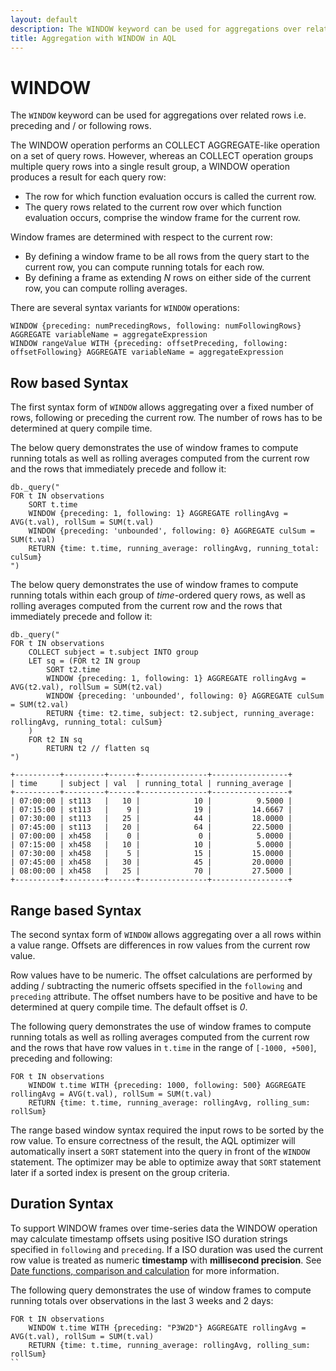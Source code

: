 ```yaml
---
layout: default
description: The WINDOW keyword can be used for aggregations over related rows
title: Aggregation with WINDOW in AQL
---
```

WINDOW
=======

The `WINDOW` keyword can be used for aggregations over related rows
i.e. preceding and / or following rows.

 The WINDOW operation performs an COLLECT AGGREGATE-like operation on a set of query rows. 
 However, whereas an COLLECT operation groups multiple query rows into a single result group, 
 a WINDOW operation produces a result for each query row:
 
 - The row for which function evaluation occurs is called the current row.
 - The query rows related to the current row over which function evaluation occurs, comprise the window frame for the current row. 

Window frames are determined with respect to the current row:

- By defining a window frame to be all rows from the query start to the current row, you can compute running totals for each row.
- By defining a frame as extending *N* rows on either side of the current row, you can compute rolling averages. 

There are several syntax variants for `WINDOW` operations:
```
WINDOW {preceding: numPrecedingRows, following: numFollowingRows} AGGREGATE variableName = aggregateExpression
WINDOW rangeValue WITH {preceding: offsetPreceding, following: offsetFollowing} AGGREGATE variableName = aggregateExpression
```

Row based Syntax
----------------

The first syntax form of `WINDOW` allows aggregating over a fixed number of rows, 
following or preceding the current row. The number of rows has to be determined at query compile time.

The below query demonstrates the use of window frames to compute running totals
as well as rolling averages computed from the current row and the rows that immediately precede and follow it: 

```
db._query("
FOR t IN observations
	SORT t.time
	WINDOW {preceding: 1, following: 1} AGGREGATE rollingAvg = AVG(t.val), rollSum = SUM(t.val)
    WINDOW {preceding: 'unbounded', following: 0} AGGREGATE culSum = SUM(t.val)
	RETURN {time: t.time, running_average: rollingAvg, running_total: culSum}
")
```

The below query demonstrates the use of window frames to compute running totals within each group of *time*-ordered query rows, 
as well as rolling averages computed from the current row and the rows that immediately precede and follow it: 

```
db._query("
FOR t IN observations
	COLLECT subject = t.subject INTO group
	LET sq = (FOR t2 IN group
	    SORT t2.time
	    WINDOW {preceding: 1, following: 1} AGGREGATE rollingAvg = AVG(t2.val), rollSum = SUM(t2.val)
	    WINDOW {preceding: 'unbounded', following: 0} AGGREGATE culSum = SUM(t2.val)
	    RETURN {time: t2.time, subject: t2.subject, running_average: rollingAvg, running_total: culSum}
    )
    FOR t2 IN sq
        RETURN t2 // flatten sq
")

+----------+---------+------+---------------+-----------------+
| time     | subject | val  | running_total | running_average |
+----------+---------+------+---------------+-----------------+
| 07:00:00 | st113   |   10 |            10 |          9.5000 |
| 07:15:00 | st113   |    9 |            19 |         14.6667 |
| 07:30:00 | st113   |   25 |            44 |         18.0000 |
| 07:45:00 | st113   |   20 |            64 |         22.5000 |
| 07:00:00 | xh458   |    0 |             0 |          5.0000 |
| 07:15:00 | xh458   |   10 |            10 |          5.0000 |
| 07:30:00 | xh458   |    5 |            15 |         15.0000 |
| 07:45:00 | xh458   |   30 |            45 |         20.0000 |
| 08:00:00 | xh458   |   25 |            70 |         27.5000 |
+----------+---------+------+---------------+-----------------+
```


Range based Syntax
------------------

The second syntax form of `WINDOW` allows aggregating over a all rows within a value range. 
Offsets are differences in row values from the current row value. 

Row values have to be numeric. The offset calculations are performed by adding / subtracting the numeric
offsets specified in the `following` and `preceding` attribute. The offset numbers have to be positive and have
to be determined at query compile time. The default offset is *0*.

The following query demonstrates the use of window frames to compute running totals
as well as rolling averages computed from the current row and the rows that have row values in `t.time` 
in the range of  `[-1000, +500]`, preceding and following:

```
FOR t IN observations
	WINDOW t.time WITH {preceding: 1000, following: 500} AGGREGATE rollingAvg = AVG(t.val), rollSum = SUM(t.val)
	RETURN {time: t.time, running_average: rollingAvg, rolling_sum: rollSum}
```

The range based window syntax required the input rows to be sorted by the row value.
To ensure correctness of the result, the AQL optimizer will automatically insert a `SORT` 
statement into the query in front of the `WINDOW` statement. The optimizer may be able to 
optimize away that `SORT` statement later if a sorted index is present on the group criteria. 

Duration Syntax
---------------

To support WINDOW frames over time-series data the WINDOW operation 
may calculate timestamp offsets using positive ISO duration strings specified in `following` and `preceding`.
If a ISO duration was used the current row value is treated as numeric **timestamp** with **millisecond precision**. 
See [Date functions, comparison and calculation](functions-date.html#comparison-and-calculation) for more information.

The following query demonstrates the use of window frames to compute running totals over observations 
in the last 3 weeks and 2 days:

```
FOR t IN observations
	WINDOW t.time WITH {preceding: "P3W2D"} AGGREGATE rollingAvg = AVG(t.val), rollSum = SUM(t.val)
	RETURN {time: t.time, running_average: rollingAvg, rolling_sum: rollSum}
``
